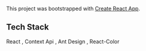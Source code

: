 This project was bootstrapped with [Create React App](https://github.com/facebook/create-react-app).

## Tech Stack
React , Context Api , Ant Design , React-Color
